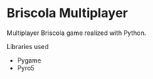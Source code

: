 # Briscola Multiplayer

Multiplayer Briscola game realized with Python.

Libraries used
 * Pygame
 * Pyro5

